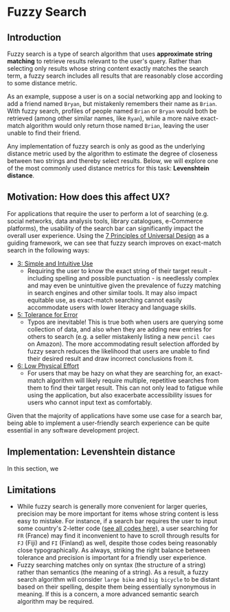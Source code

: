 # Fuzzy Search

## Introduction
Fuzzy search is a type of search algorithm that uses **approximate string matching** to retrieve results relevant to the user's query. Rather than selecting only results whose string content exactly matches the search term, a fuzzy search includes all results that are reasonably close according to some distance metric.

As an example, suppose a user is on a social networking app and looking to add a friend named `Bryan`, but mistakenly remembers their name as `Brian`. With fuzzy search, profiles of people named `Brian` or `Bryan` would both be retrieved (among other similar names, like `Ryan`), while a more naive exact-match algorithm would only return those named `Brian`, leaving the user unable to find their friend.

Any implementation of fuzzy search is only as good as the underlying distance metric used by the algorithm to estimate the degree of closeness between two strings and thereby select results. Below, we will explore one of the most commonly used distance metrics for this task: **Levenshtein distance**.

## Motivation: How does this affect UX?
For applications that require the user to perform a lot of searching (e.g. social networks, data analysis tools, library catalogues, e-Commerce platforms), the usability of the search bar can significantly impact the overall user experience. Using the [7 Principles of Universal Design](https://universaldesign.ie/what-is-universal-design/the-7-principles) as a guiding framework, we can see that fuzzy search improves on exact-match search in the following ways:
- [3: Simple and Intuitive Use](https://universaldesign.ie/what-is-universal-design/the-7-principles/#p3)
  - Requiring the user to know the exact string of their target result - including spelling and possible punctuation - is needlessly complex and may even be unintuitive given the prevalence of fuzzy matching in search engines and other similar tools. It may also impact equitable use, as exact-match searching cannot easily accommodate users with lower literacy and language skills.
- [5: Tolerance for Error](https://universaldesign.ie/what-is-universal-design/the-7-principles/#p5)
  - Typos are inevitable! This is true both when users are querying some collection of data, and also when they are adding new entries for others to search (e.g. a seller mistakenly listing a new `pencil caes` on Amazon). The more accommodating result selection afforded by fuzzy search reduces the likelihood that users are unable to find their desired result and draw incorrect conclusions from it.
- [6: Low Physical Effort](https://universaldesign.ie/what-is-universal-design/the-7-principles/#p6)
  - For users that may be hazy on what they are searching for, an exact-match algorithm will likely require multiple, repetitive searches from them to find their target result. This can not only lead to fatigue while using the application, but also exacerbate accessibility issues for users who cannot input text as comfortably.
 
Given that the majority of applications have some use case for a search bar, being able to implement a user-friendly search experience can be quite essential in any software development project.
 
## Implementation: Levenshtein distance
In this section, we 

## Limitations
- While fuzzy search is generally more convenient for larger queries, precision may be more important for items whose string content is less easy to mistake. For instance, if a search bar requires the user to input some country's 2-letter code ([see all codes here](https://countrycode.org/)), a user searching for `FR` (France) may find it inconvenient to have to scroll through results for `FJ` (Fiji) and `FI` (Finland) as well, despite those codes being reasonably close typographically. As always, striking the right balance between tolerance and precision is important for a friendly user experience.
- Fuzzy searching matches only on syntax (the structure of a string) rather than semantics (the meaning of a string). As a result, a fuzzy search algorithm will consider `large bike` and `big bicycle` to be distant based on their spelling, despite them being essentially synonymous in meaning. If this is a concern, a more advanced semantic search algorithm may be required.
